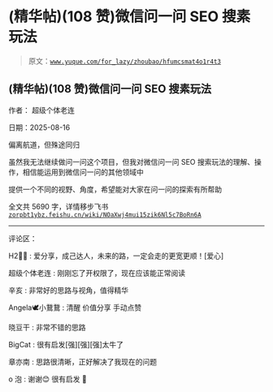 # (精华帖)(108 赞)微信问一问 SEO 搜素玩法

> 原文：[`www.yuque.com/for_lazy/zhoubao/hfumcsmat4o1r4t3`](https://www.yuque.com/for_lazy/zhoubao/hfumcsmat4o1r4t3)

## (精华帖)(108 赞)微信问一问 SEO 搜素玩法

作者： 超级个体老连

日期：2025-08-16

偏离航道，但殊途同归

虽然我无法继续做问一问这个项目，但我对微信问一问 SEO 搜索玩法的理解、操作，相信能运用到微信问一问的其他领域中

提供一个不同的视野、角度，希望能对大家在问一问的探索有所帮助

全文共 5690 字，详情移步飞书[`zorpbt1ybz.feishu.cn/wiki/NOaXwj4mui15zik6Nl5c7BoRn6A`](https://zorpbt1ybz.feishu.cn/wiki/NOaXwj4mui15zik6Nl5c7BoRn6A)

* * *

评论区：

H2⃣️🍊 : 爱分享，成己达人，未来的路，一定会走的更宽更顺！[爱心]

超级个体老连 : 刚刚忘了开权限了，现在应该能正常阅读

辛亥 : 非常好的思路与视角，值得精华

Angela🕊小鵞鵞 : 清醒 价值分享 手动点赞

晓豆干 : 非常不错的思路

BigCat : 很有启发[强][强][强]太牛了

章亦南 : 思路很清晰，正好解决了我现在的问题

o 泡 : 谢谢😊 很有启发 🌹